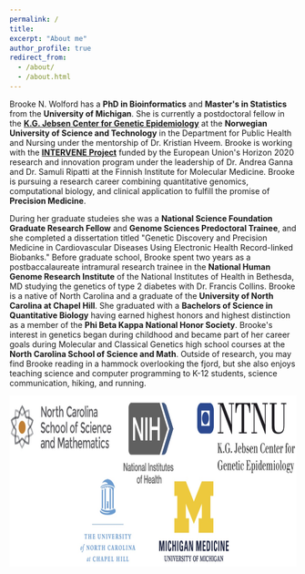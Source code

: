 ```yaml
---
permalink: /
title:
excerpt: "About me"
author_profile: true
redirect_from: 
  - /about/
  - /about.html
---
```

 
Brooke N. Wolford has a **PhD in Bioinformatics** and **Master's in Statistics** from the **University of Michigan**. She is currently a postdoctoral fellow in the **[K.G. Jebsen Center for Genetic Epidemiology](https://www.ntnu.edu/huntgenes/k.g.-jebsen-center-for-genetic-epidemiology)** at the **Norwegian University of Science and Technology** in the Department for Public Health and Nursing under the mentorship of Dr. Kristian Hveem. Brooke is working with the **[INTERVENE Project](https://www.interveneproject.eu)** funded by the European Union's Horizon 2020 research and innovation program under the leadership of Dr. Andrea Ganna and Dr. Samuli Ripatti at the Finnish Institute for Molecular Medicine. Brooke is pursuing a research career combining quantitative genomics, computational biology, and clinical application to fulfill the promise of **Precision Medicine**. 

During her graduate studeies she was a **National Science Foundation Graduate Research Fellow** and  **Genome Sciences Predoctoral Trainee**, and she completed a dissertation titled "Genetic Discovery and Precision Medicine in Cardiovascular Diseases Using Electronic Health Record-linked Biobanks." Before graduate school, Brooke spent two years as a postbaccalaureate intramural research trainee in the **National Human Genome Research Institute** of the National Institutes of Health in Bethesda, MD studying the genetics of type 2 diabetes with Dr. Francis Collins. Brooke is a native of North Carolina and a graduate of the **University of North Carolina at Chapel Hill**. She graduated with a **Bachelors of Science in Quantitative Biology** having earned highest honors and highest distinction as a member of the **Phi Beta Kappa National Honor Society**. Brooke's interest in genetics began during childhood and became part of her career goals during Molecular and Classical Genetics high school courses at the **North Carolina School of Science and Math**. Outside of research, you may find Brooke reading in a hammock overlooking the fjord, but she also enjoys teaching science and computer programming to K-12 students, science communication, hiking, and running.  
  
  
<center><img src="/images/logos.jpg" height="300"></center>  

